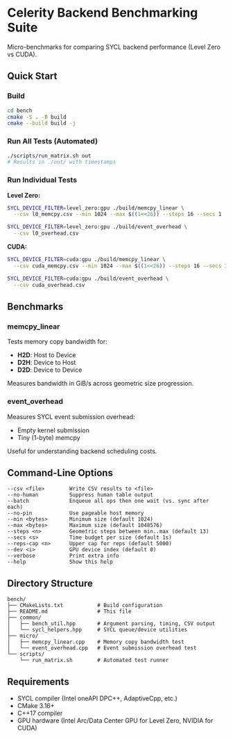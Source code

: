 # Celerity Backend Benchmarking Suite

Micro-benchmarks for comparing SYCL backend performance (Level Zero vs CUDA).

## Quick Start

### Build
```bash
cd bench
cmake -S . -B build
cmake --build build -j
```

### Run All Tests (Automated)
```bash
./scripts/run_matrix.sh out
# Results in ./out/ with timestamps
```

### Run Individual Tests

**Level Zero:**
```bash
SYCL_DEVICE_FILTER=level_zero:gpu ./build/memcpy_linear \
  --csv l0_memcpy.csv --min 1024 --max $((1<<26)) --steps 16 --secs 1

SYCL_DEVICE_FILTER=level_zero:gpu ./build/event_overhead \
  --csv l0_overhead.csv
```

**CUDA:**
```bash
SYCL_DEVICE_FILTER=cuda:gpu ./build/memcpy_linear \
  --csv cuda_memcpy.csv --min 1024 --max $((1<<26)) --steps 16 --secs 1

SYCL_DEVICE_FILTER=cuda:gpu ./build/event_overhead \
  --csv cuda_overhead.csv
```

## Benchmarks

### memcpy_linear
Tests memory copy bandwidth for:
- **H2D**: Host to Device
- **D2H**: Device to Host  
- **D2D**: Device to Device

Measures bandwidth in GiB/s across geometric size progression.

### event_overhead
Measures SYCL event submission overhead:
- Empty kernel submission
- Tiny (1-byte) memcpy

Useful for understanding backend scheduling costs.

## Command-Line Options

```
--csv <file>        Write CSV results to <file>
--no-human          Suppress human table output
--batch             Enqueue all ops then one wait (vs. sync after each)
--no-pin            Use pageable host memory
--min <bytes>       Minimum size (default 1024)
--max <bytes>       Maximum size (default 1048576)
--steps <n>         Geometric steps between min..max (default 13)
--secs <s>          Time budget per size (default 1s)
--reps-cap <n>      Upper cap for reps (default 5000)
--dev <i>           GPU device index (default 0)
--verbose           Print extra info
--help              Show this help
```

## Directory Structure

```
bench/
├── CMakeLists.txt           # Build configuration
├── README.md                # This file
├── common/
│   ├── bench_util.hpp       # Argument parsing, timing, CSV output
│   └── sycl_helpers.hpp     # SYCL queue/device utilities
├── micro/
│   ├── memcpy_linear.cpp    # Memory copy bandwidth test
│   └── event_overhead.cpp   # Event submission overhead test
└── scripts/
    └── run_matrix.sh        # Automated test runner
```

## Requirements

- SYCL compiler (Intel oneAPI DPC++, AdaptiveCpp, etc.)
- CMake 3.16+
- C++17 compiler
- GPU hardware (Intel Arc/Data Center GPU for Level Zero, NVIDIA for CUDA)

